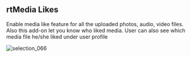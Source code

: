 ##  rtMedia Likes

Enable media like feature for all the uploaded photos, audio, video files. Also this add-on let you know who liked media. User can also see which media file he/she liked under user profile

![selection_066](https://cloud.githubusercontent.com/assets/1140051/7629097/98045432-fa47-11e4-9012-d737bfcb2b0d.png)

